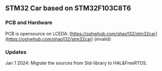 ## STM32 Car based on STM32F103C8T6

### PCB and Hardware

PCB is opensource on LCEDA: [https://oshwhub.com/shao132/stm32car](https://oshwhub.com/shao132/stm32car) (invalid)

### Updates

Jan 1 2024: Migrate the sources from Std-library to HAL&FreeRTOS.
